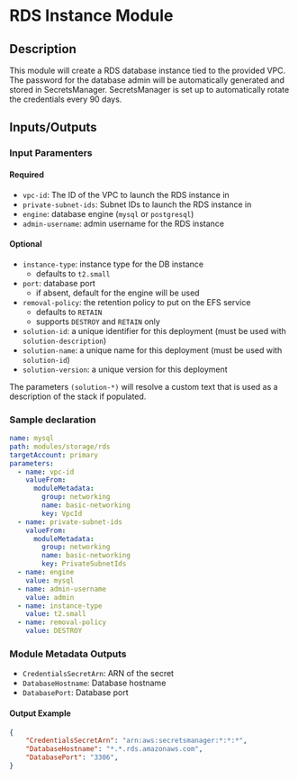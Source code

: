 # RDS Instance Module

## Description

This module will create a RDS database instance tied to the provided VPC.
The password for the database admin will be automatically generated and stored in SecretsManager.
SecretsManager is set up to automatically rotate the credentials every 90 days.

## Inputs/Outputs

### Input Paramenters

#### Required

- `vpc-id`: The ID of the VPC to launch the RDS instance in
- `private-subnet-ids`: Subnet IDs to launch the RDS instance in
- `engine`: database engine (`mysql` or `postgresql`)
- `admin-username`: admin username for the RDS instance

#### Optional

- `instance-type`: instance type for the DB instance
  - defaults to `t2.small`
- `port`: database port
  - if absent, default for the engine will be used
- `removal-policy`: the retention policy to put on the EFS service
  - defaults to `RETAIN`
  - supports `DESTROY` and `RETAIN` only
- `solution-id`: a unique identifier for this deployment (must be used with `solution-description`)
- `solution-name`: a unique name for this deployment (must be used with `solution-id`)
- `solution-version`: a unique version for this deployment

The parameters `(solution-*)` will resolve a custom text that is used as a description of the stack if populated.

### Sample declaration

```yaml
name: mysql
path: modules/storage/rds
targetAccount: primary
parameters:
  - name: vpc-id
    valueFrom:
      moduleMetadata:
        group: networking
        name: basic-networking
        key: VpcId
  - name: private-subnet-ids
    valueFrom:
      moduleMetadata:
        group: networking
        name: basic-networking
        key: PrivateSubnetIds
  - name: engine
    value: mysql
  - name: admin-username
    value: admin
  - name: instance-type
    value: t2.small
  - name: removal-policy
    value: DESTROY
```


### Module Metadata Outputs

- `CredentialsSecretArn`: ARN of the secret
- `DatabaseHostname`: Database hostname
- `DatabasePort`: Database port

#### Output Example

```json
{
    "CredentialsSecretArn": "arn:aws:secretsmanager:*:*:*",
    "DatabaseHostname": "*.*.rds.amazonaws.com",
    "DatabasePort": "3306",
}
```
